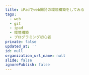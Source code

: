 ```yaml
---
title: iPadでweb開発の環境構築をしてみる
tags:
  - web
  - git
  - ipad
  - 環境構築
  - プログラミング初心者
private: false
updated_at: ''
id: null
organization_url_name: null
slide: false
ignorePublish: false
---
```

